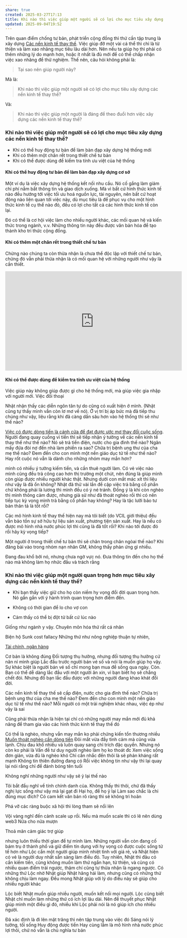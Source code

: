 ```yaml
---
share: true
created: 2025-03-27T17:13
title: Khi nào thì việc giúp một người sẽ có lợi cho mục tiêu xây dựng các nền kinh tế thay thế?
updated: 2025-09-04T19:52
---
```

Trên quan điểm chống tư bản, phát triển cộng đồng thì thứ cần tập trung là xây dựng [Các nền kinh tế thay thế](../../../%E2%9A%A1Hi%E1%BB%83u%20bi%E1%BA%BFt%20s%C3%A2u/Ph%C3%A1t%20tri%E1%BB%83n%20b%E1%BB%81n%20v%E1%BB%AFng.%20C%C3%A1c%20n%E1%BB%81n%20kinh%20t%E1%BA%BF%20thay%20th%E1%BA%BF/C%C3%A1c%20n%E1%BB%81n%20kinh%20t%E1%BA%BF%20thay%20th%E1%BA%BF/index.md). Việc giúp đỡ một vài cá thể thì chỉ là từ thiện và làm xao nhãng mục tiêu lâu dài hơn. Nên nếu ta giúp họ thì phải có thêm những lý do mạnh hơn, hoặc ít nhất là đủ mới để có thể chấp nhận việc xao nhãng để thử nghiệm. Thế nên, câu hỏi không phải là:
> Tại sao nên giúp người này? 

Mà là:
> Khi nào thì việc giúp một người sẽ có lợi cho mục tiêu xây dựng các nền kinh tế thay thế?

Và:
> Khi nào thì việc giúp một người là đáng để theo đuổi hơn việc xây dựng các nền kinh tế thay thế? 

### Khi nào thì việc giúp một người sẽ có lợi cho mục tiêu xây dựng các nền kinh tế thay thế? 
- Khi có thể huy động tư bản để làm bàn đạp xây dựng hệ thống mới
- Khi có thêm một chân rết trong thiết chế tư bản
- Khi có thể được dùng để kiểm tra tính ưu việt của hệ thống

#### Khi có thể huy động tư bản để làm bàn đạp xây dựng cơ sở 
Một ví dụ là việc xây dựng hệ thống kết nối nhu cầu. Nó cố gắng làm giảm chi phí nắm bắt thông tin và giao dịch xuống. Mà vì bất cứ hình thức kinh tế nào đều hướng tới việc tối ưu hoá nguồn lực, tài nguyên, nên bất cứ hoạt động nào liên quan tới việc này, dù mục tiêu là để phục vụ cho một hình thức kinh tế cụ thể nào đó, đều có lợi cho tất cả các hình thức kinh tế còn lại.

Đó có thể là cơ hội việc làm cho nhiều người khác, các mối quan hệ và kiến thức trong ngành, v.v. Những thông tin này đều được văn bản hóa để tạo thành kho tri thức cộng đồng. 

#### Khi có thêm một chân rết trong thiết chế tư bản
Chừng nào chúng ta còn thừa nhận là chưa thể độc lập với thiết chế tư bản, chừng đó vẫn phải thừa nhận là có mối quan hệ với những người như vậy là cần thiết. 

<iframe width="560" height="315" src="https://www.youtube.com/embed/F9II4ubS-uk?si=fWpWyUCUegPvJ8p9" title="YouTube video player" frameborder="0" allow="accelerometer; autoplay; clipboard-write; encrypted-media; gyroscope; picture-in-picture; web-share" referrerpolicy="strict-origin-when-cross-origin" allowfullscreen></iframe>

#### Khi có thể được dùng để kiểm tra tính ưu việt của hệ thống
Việc giúp này không giúp được gì cho hệ thống mới, mà giúp việc gia nhập với người mới. Việc đối thoại

Nhật nhận thấy các diễn ngôn tân tự do cũng có xuất hiện ở mình. (Nhật cũng tự thấy mình vẫn còn lơ mơ về nó). Ở vị trí bị áp bức mà đã tiếp thu chúng như vậy, liệu rằng khi đã càng dấn sâu hơn vào hệ thống thì sẽ như thế nào? 

[Việc có được dòng tiền là cánh cửa để đạt được ước mơ thay đổi cuộc sống](../../../%F0%9F%93%9CT%C3%A0i%20nguy%C3%AAn/Ni%E1%BB%81m%20tin,%20di%E1%BB%85n%20ng%C3%B4n/Ti%E1%BB%81n/N%E1%BB%A3/Vi%E1%BB%87c%20c%C3%B3%20%C4%91%C6%B0%E1%BB%A3c%20d%C3%B2ng%20ti%E1%BB%81n%20l%C3%A0%20c%C3%A1nh%20c%E1%BB%ADa%20%C4%91%E1%BB%83%20%C4%91%E1%BA%A1t%20%C4%91%C6%B0%E1%BB%A3c%20%C6%B0%E1%BB%9Bc%20m%C6%A1%20thay%20%C4%91%E1%BB%95i%20cu%E1%BB%99c%20s%E1%BB%91ng.md). Người đang quay cuồng vì tiền thì sẽ tiếp nhận ý tưởng về các nền kinh tế thay thế như thế nào? Nó sẽ trả tiền điện, nước cho gia đình thế nào? Ngăn mấy đứa đòi nợ đến nhà làm phiền ra sao? Chữa trị bệnh ung thư của cha mẹ thế nào? Đem đến cho con mình một nền giáo dục tử tế như thế nào? Hay rốt cuộc nó vẫn là dành cho những nhóm may mắn hơn?

mình có nhiều ý tưởng kiếm tiền, và cần thuê người làm. Có vẻ việc nào mình cũng đều trả công cao hơn thị trường một chút, nên đúng là giúp mình còn giúp được nhiều người khác thật. Nhưng dưới con mắt mác xít thì liệu như vậy là đã ổn không? Nhật đã thử vài lần đề cập việc trả bằng cổ phần chứ không phải là lương thì mình đều có ý né tránh. Đồng ý là khi còn nghèo thì mình thông cảm được, nhưng giả sử như đã thoát nghèo rồi thì có nên tiếp tục kỳ vọng mình trả bằng cổ phần hay không? Hay là tặc lưỡi bảo tư bản thân tả là tốt rồi?

Các mô hình kinh tế thay thế hiện nay mà tôi biết (do VCIL giới thiệu) đều vẫn bảo tồn sự sở hữu tự liệu sản xuất, phương tiện sản xuất. Hay là nếu có được mô hình nhà nước phúc lợi thì cũng là đã tốt rồi? Khi nào tới được đó rồi hãy kỳ vọng tiếp? 

Một người ở trong thiết chế tư bản thì sẽ chân trong chân ngòai thế nào?
Khi đăng bài vào trong nhóm nạn nhân GM, không thấy phản ứng gì nhiều.

Đang đau khổ bởi nó, nhưng chưa ngờ vực nó. Đưa thông tin đến cho họ thế nào mà không làm họ nhức đầu và trách rằng 

### Khi nào thì việc giúp một người quan trọng hơn mục tiêu xây dựng các nền kinh tế thay thế? 
- Khi bạn thấy việc giữ cho họ còn niềm hy vọng đổi đời quan trọng hơn. Nó gần gần với ý hành trình quan trọng hơn điểm đến. 

- Không có thời gian để lo cho vợ con
- Cảm thấy có thể bị đột tử bất cứ lúc nào

Giống như ngành y vậy. Chuyên môn hóa thứ rất cá nhân

Biện hộ
Sunk cost fallacy
Những thứ như nông nghiệp thuận tự nhiên, 

[Tài chính, ngân hàng](../../%CE%9E%20K%E1%BA%BFt%20qu%E1%BA%A3%20truy%E1%BB%81n%20th%C3%B4ng/T%C3%A0i%20ch%C3%ADnh,%20ng%C3%A2n%20h%C3%A0ng.md)

Cơ bản là không đúng Đối tượng thụ hưởng, nhưng đối tượng thụ hưởng cứ năn nỉ mình giúp
Lắc đầu trước người bán vé số và nói là muốn giúp họ vậy. Sự khác biệt là người bán vé số chỉ mong bạn mua để sống qua ngày. Còn. 
Bạn có thể dễ dàng lắc đầu với một người ăn xin, vì bạn biết họ sẽ chẳng chết đói. Nhưng đố bạn lắc đầu được với những người đang khao khát đổi đời. 

Các nền kinh tế thay thế sẽ cấp điện, nước cho gia đình thế nào? Chữa trị bệnh ung thư của cha mẹ thế nào? Đem đến cho con mình một nền giáo dục tử tế như thế nào? 
Mỗi người có một trải nghiệm khác nhau, việc ép như vậy là sai 

Cũng phải thừa nhận là hiện tại chỉ có những người may mắn mới đủ khả năng để tham gia vào các hình thức kinh tế thay thế đó

Có thể là nghèo, nhưng vẫn may mắn ko phải chứng kiến tổn thương nhiều
[Muốn thoát nghèo cần dòng tiền](../../../%E2%9A%A1Hi%E1%BB%83u%20bi%E1%BA%BFt%20s%C3%A2u/Ki%E1%BA%BFm%20ti%E1%BB%81n/T%E1%BB%B1%20%C4%91%E1%BA%A7u%20t%C6%B0/Mu%E1%BB%91n%20tho%C3%A1t%20ngh%C3%A8o%20c%E1%BA%A7n%20d%C3%B2ng%20ti%E1%BB%81n.md)
Đôi mắt vừa đầy tình cảm mà cũng vừa lạnh. 
Chịu đau khổ nhiều và luôn quay sang chỉ trích đặc quyền. Nhưng nó còn ko phải là Vấn đề tư duy người nghèo làm họ ko thoát đc
Xem việc sống đơn giản, vừa đủ là nghèo khó
Chỉ cần nhắc đến thôi là sẽ phản kháng rất mạnh
Không tin thiên đường đang có
Rồi việc không tin như vậy thì lại quay lại nói rằng chỉ để đánh bóng tên tuổi

Không nghĩ những người như vậy sẽ ỷ lại thế nào

Tôi bắt đầu nghĩ về tính chính danh của. Không thấy thì thôi, chứ đã thấy nghị lực sống như vậy mà lại gạt đi 
Hại họ, để họ ỷ lại
Làm sao  chắc là chi đúng mục đích? Có cam  kết văn bản rõ ràng thì sẽ không trì hoãn

Phá vỡ các ràng buộc xã hội thì lòng tham sẽ nổi lên

Vội vàng nghĩ đến cảnh scale up rồi. Nếu mà muốn scale thì có lẽ nên dùng web3 
Nửa cho nửa mượn

Thoả mãn cảm giác trợ giúp



nhưng luôn thiếu thời gian để tự mình làm. Những người vẫn còn đang cố bám trụ ở thành phố và giữ điểm tín dụng với hy vọng có được cuộc sống tử tế hơn như Lộc cần một người giúp mình nhiệt tình với giá rẻ, và Nhật hiện có vẻ là người duy nhất sẵn sàng làm điều đó. Tuy nhiên, Nhật thì đâu có cần kiếm tiền, cũng không muốn làm thứ ngắn hạn, từ thiện, và cũng có nhiều quan điểm trái ngược, thậm chí cũng tự thừa nhận là ngang ngược. Có những thứ Lộc nhờ Nhật giúp Nhật hăng hái làm, nhưng cũng có những thứ không chịu làm ngay. 
Đều mong Nhật giúp với lý do điều này sẽ giúp cho nhiều người khác

Lộc biết Nhật muốn giúp nhiều người, muốn kết nối mọi người. Lộc cũng biết Nhật chỉ muốn làm những thứ có ích lợi lâu dài. Nên để thuyết phục Nhật giúp mình một điều gì đó, nhiều khi Lộc phải nói là nó giúp ích cho nhiều người. 

Đã xác định là đi lên mặt trăng thì nên tập trung vào việc đó
Sáng nói lý tưởng, tối sống 
Huy động được tiền 
Hay cùng lắm là mô hình nhà nước phúc lợi thôi, chứ nó vẫn là chủ nghĩa tư bản
